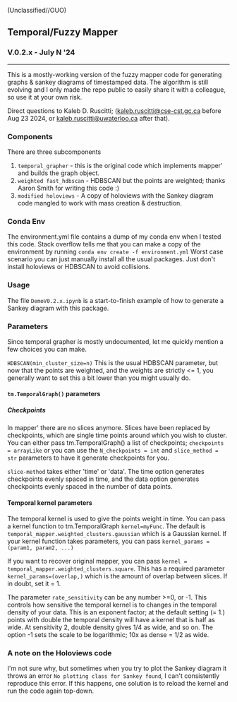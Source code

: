 (Unclassified//OUO)
## Temporal/Fuzzy Mapper
### V.0.2.x - July N '24
-----------------------------------------------
This is a mostly-working version of the fuzzy mapper code for generating graphs & sankey diagrams of timestamped data. The algorithm is still evolving and I only made the repo public to easily share
it with a colleague, so use it at your own risk.

Direct questions to Kaleb D. Ruscitti; (kaleb.ruscitti@cse-cst.gc.ca before Aug 23 2024, or kaleb.ruscitti@uwaterloo.ca after that).

### Components
There are three subcomponents
1. `temporal_grapher` - this is the original code which implements mapper' and builds the graph object.
2. `weighted fast_hdbscan` - HDBSCAN but the points are weighted; thanks Aaron Smith for writing this code :)
3. `modified holoviews` - A copy of holoviews with the Sankey diagram code mangled to work with mass creation & destruction.

### Conda Env
The environment.yml file contains a dump of my conda env when I tested this code. 
Stack overflow tells me that you can make a copy of the environment by running 
`conda env create -f environment.yml`
Worst case scenario you can just manually install all the usual packages. Just don't install holoviews or HDBSCAN to 
avoid collisions.

### Usage
The file `DemoV0.2.x.ipynb` is a start-to-finish example of how to generate a Sankey diagram with this package.

### Parameters
Since temporal grapher is mostly undocumented, let me quickly mention a few choices you can make. 

`HDBSCAN(min_cluster_size=n)`
This is the usual HDBSCAN parameter, but now that the points are weighted, and the weights are strictly <= 1, 
you generally want to set this a bit lower than you might usually do.

#### `tm.TemporalGraph()` parameters

##### Checkpoints
In mapper' there are no slices anymore. Slices have been replaced by checkpoints, which are single time points around
which you wish to cluster. You can either pass tm.TemporalGraph() a list of checkpoints;  `checkpoints = arrayLike`
or you can use the `N_checkpoints = int` and `slice_method = str` parameters to have it generate checkpoints for you.

`slice-method` takes either 'time' or 'data'. The time option generates checkpoints evenly spaced in time, and the data
option generates checkpoints evenly spaced in the number of data points.

#### Temporal kernel parameters 
The temporal kernel is used to give the points weight in time. You can pass a kernel function to tm.TemporalGraph
`kernel=myFunc`. The default is `temporal_mapper.weighted_clusters.gaussian` which is a Gaussian kernel. If your kernel
function takes parameters, you can pass `kernel_params = (param1, param2, ...)`

If you want to recover original mapper, you can pass `kernel = temporal_mapper.weighted_clusters.square`. This has a 
required parameter `kernel_params=(overlap,)` which is the amount of overlap between slices. If in doubt, set it = 1.

The parameter `rate_sensitivity` can be any number >=0, or -1. This controls how sensitive the temporal kernel is to 
changes in the temporal density of your data. This is an exponent factor; at the default setting (= 1.) points
with double the temporal density will have a kernel that is half as wide. At sensitivity 2, double density gives 1/4 as 
wide, and so on. The option -1 sets the scale to be logarithmic; 10x as dense = 1/2 as wide.

### A note on the Holoviews code
I'm not sure why, but sometimes when you try to plot the Sankey diagram it throws an error `No plotting class for Sankey found`, I can't consistently reproduce this error. If this happens, one solution is to reload the kernel and run the code again top-down.
